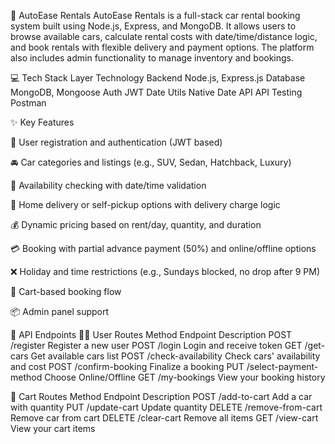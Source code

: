 🚗 AutoEase Rentals
AutoEase Rentals is a full-stack car rental booking system built using Node.js, Express, and MongoDB. It allows users to browse available cars, calculate rental costs with date/time/distance logic, and book rentals with flexible delivery and payment options. The platform also includes admin functionality to manage inventory and bookings.


💻 Tech Stack
Layer	Technology
Backend	Node.js, Express.js
Database	MongoDB, Mongoose
Auth	JWT
Date Utils	Native Date API
API Testing	Postman


✨ Key Features

🔐 User registration and authentication (JWT based)

🚘 Car categories and listings (e.g., SUV, Sedan, Hatchback, Luxury)

📅 Availability checking with date/time validation

🛵 Home delivery or self-pickup options with delivery charge logic

💰 Dynamic pricing based on rent/day, quantity, and duration

💳 Booking with partial advance payment (50%) and online/offline options

❌ Holiday and time restrictions (e.g., Sundays blocked, no drop after 9 PM)

🛒 Cart-based booking flow

📦 Admin panel support




🔌 API Endpoints
🧑‍💼 User Routes
Method	Endpoint	Description
POST	/register	Register a new user
POST	/login	Login and receive token
GET	/get-cars	Get available cars list
POST	/check-availability	Check cars' availability and cost
POST	/confirm-booking	Finalize a booking
PUT	/select-payment-method	Choose Online/Offline
GET	/my-bookings	View your booking history



🛒 Cart Routes
Method	Endpoint	Description
POST	/add-to-cart	Add a car with quantity
PUT	/update-cart	Update quantity
DELETE	/remove-from-cart	Remove car from cart
DELETE	/clear-cart	Remove all items
GET	/view-cart	View your cart items





